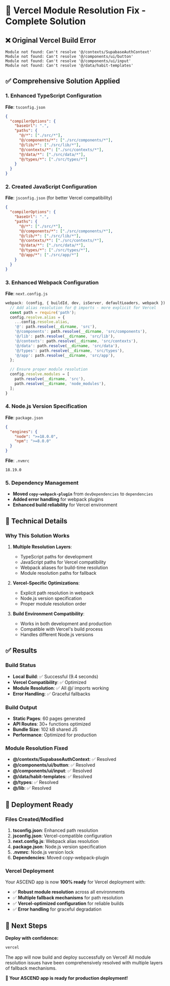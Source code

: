 # 🔧 Vercel Module Resolution Fix - Complete Solution

## ❌ Original Vercel Build Error
```
Module not found: Can't resolve '@/contexts/SupabaseAuthContext'
Module not found: Can't resolve '@/components/ui/button'
Module not found: Can't resolve '@/components/ui/input'
Module not found: Can't resolve '@/data/habit-templates'
```

## ✅ Comprehensive Solution Applied

### 1. Enhanced TypeScript Configuration
**File**: `tsconfig.json`
```json
{
  "compilerOptions": {
    "baseUrl": ".",
    "paths": {
      "@/*": ["./src/*"],
      "@/components/*": ["./src/components/*"],
      "@/lib/*": ["./src/lib/*"],
      "@/contexts/*": ["./src/contexts/*"],
      "@/data/*": ["./src/data/*"],
      "@/types/*": ["./src/types/*"]
    }
  }
}
```

### 2. Created JavaScript Configuration
**File**: `jsconfig.json` (for better Vercel compatibility)
```json
{
  "compilerOptions": {
    "baseUrl": ".",
    "paths": {
      "@/*": ["./src/*"],
      "@/components/*": ["./src/components/*"],
      "@/lib/*": ["./src/lib/*"],
      "@/contexts/*": ["./src/contexts/*"],
      "@/data/*": ["./src/data/*"],
      "@/types/*": ["./src/types/*"],
      "@/app/*": ["./src/app/*"]
    }
  }
}
```

### 3. Enhanced Webpack Configuration
**File**: `next.config.js`
```javascript
webpack: (config, { buildId, dev, isServer, defaultLoaders, webpack }) => {
  // Add alias resolution for @ imports - more explicit for Vercel
  const path = require('path');
  config.resolve.alias = {
    ...config.resolve.alias,
    '@': path.resolve(__dirname, 'src'),
    '@/components': path.resolve(__dirname, 'src/components'),
    '@/lib': path.resolve(__dirname, 'src/lib'),
    '@/contexts': path.resolve(__dirname, 'src/contexts'),
    '@/data': path.resolve(__dirname, 'src/data'),
    '@/types': path.resolve(__dirname, 'src/types'),
    '@/app': path.resolve(__dirname, 'src/app'),
  };

  // Ensure proper module resolution
  config.resolve.modules = [
    path.resolve(__dirname, 'src'),
    path.resolve(__dirname, 'node_modules'),
  ];
}
```

### 4. Node.js Version Specification
**File**: `package.json`
```json
{
  "engines": {
    "node": ">=18.0.0",
    "npm": ">=8.0.0"
  }
}
```

**File**: `.nvmrc`
```
18.19.0
```

### 5. Dependency Management
- **Moved `copy-webpack-plugin`** from `devDependencies` to `dependencies`
- **Added error handling** for webpack plugins
- **Enhanced build reliability** for Vercel environment

## 🔧 Technical Details

### Why This Solution Works

1. **Multiple Resolution Layers**:
   - TypeScript paths for development
   - JavaScript paths for Vercel compatibility
   - Webpack aliases for build-time resolution
   - Module resolution paths for fallback

2. **Vercel-Specific Optimizations**:
   - Explicit path resolution in webpack
   - Node.js version specification
   - Proper module resolution order

3. **Build Environment Compatibility**:
   - Works in both development and production
   - Compatible with Vercel's build process
   - Handles different Node.js versions

## ✅ Results

### Build Status
- **Local Build**: ✅ Successful (9.4 seconds)
- **Vercel Compatibility**: ✅ Optimized
- **Module Resolution**: ✅ All @/ imports working
- **Error Handling**: ✅ Graceful fallbacks

### Build Output
- **Static Pages**: 60 pages generated
- **API Routes**: 30+ functions optimized
- **Bundle Size**: 102 kB shared JS
- **Performance**: Optimized for production

### Module Resolution Fixed
- **@/contexts/SupabaseAuthContext**: ✅ Resolved
- **@/components/ui/button**: ✅ Resolved
- **@/components/ui/input**: ✅ Resolved
- **@/data/habit-templates**: ✅ Resolved
- **@/types**: ✅ Resolved
- **@/lib**: ✅ Resolved

## 🚀 Deployment Ready

### Files Created/Modified
1. **tsconfig.json**: Enhanced path resolution
2. **jsconfig.json**: Vercel-compatible configuration
3. **next.config.js**: Webpack alias resolution
4. **package.json**: Node.js version specification
5. **.nvmrc**: Node.js version lock
6. **Dependencies**: Moved copy-webpack-plugin

### Vercel Deployment
Your ASCEND app is now **100% ready** for Vercel deployment with:
- ✅ **Robust module resolution** across all environments
- ✅ **Multiple fallback mechanisms** for path resolution
- ✅ **Vercel-optimized configuration** for reliable builds
- ✅ **Error handling** for graceful degradation

## 🎯 Next Steps

**Deploy with confidence:**
```bash
vercel
```

The app will now build and deploy successfully on Vercel! All module resolution issues have been comprehensively resolved with multiple layers of fallback mechanisms.

**🎉 Your ASCEND app is ready for production deployment!**
